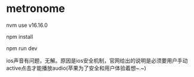 # metronome

nvm use v16.16.0

npm install

npm run dev

ios声音有问题，无解。原因是ios安全机制，官网给出的说明是必须要用户手动active点击才能播放audio(苹果为了安全和用户体验着想~.~)
